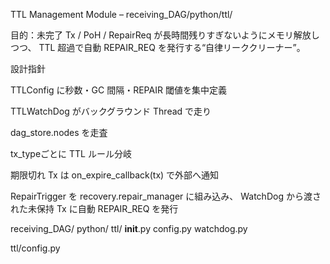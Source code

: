 TTL Management Module – receiving_DAG/python/ttl/

目的：未完了 Tx / PoH / RepairReq が長時間残りすぎないようにメモリ解放しつつ、
TTL 超過で自動 REPAIR_REQ を発行する“自律リーククリーナー”。

設計指針

TTLConfig に秒数・GC 間隔・REPAIR 閾値を集中定義

TTLWatchDog がバックグラウンド Thread で走り

dag_store.nodes を走査

tx_typeごとに TTL ルール分岐

期限切れ Tx は on_expire_callback(tx) で外部へ通知

RepairTrigger を recovery.repair_manager に組み込み、
WatchDog から渡された未保持 Tx に自動 REPAIR_REQ を発行

receiving_DAG/
  python/
    ttl/
      __init__.py
      config.py
      watchdog.py

ttl/config.py
